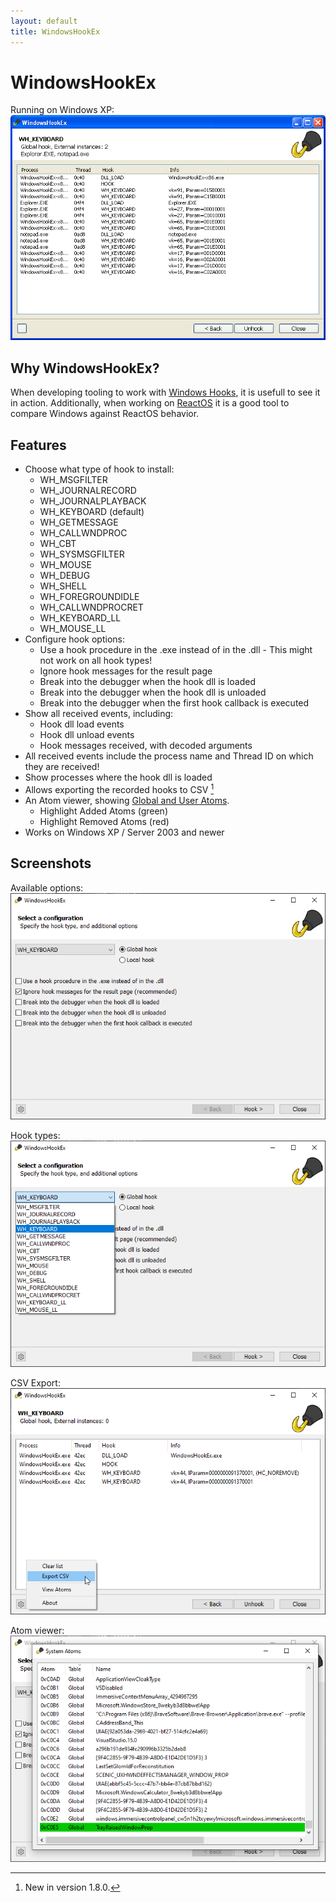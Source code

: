 ```yaml
---
layout: default
title: WindowsHookEx
---
```


# WindowsHookEx

Running on Windows XP:
![Example on Windows XP](WindowsHookEx-Hooks.png)

## Why WindowsHookEx?
When developing tooling to work with [Windows Hooks](https://docs.microsoft.com/en-us/windows/win32/api/winuser/nf-winuser-setwindowshookexa), it is usefull to see it in action.
Additionally, when working on [ReactOS](https://reactos.org) it is a good tool to compare Windows against ReactOS behavior.


## Features
* Choose what type of hook to install:
    * WH_MSGFILTER
    * WH_JOURNALRECORD
    * WH_JOURNALPLAYBACK
    * WH_KEYBOARD (default)
    * WH_GETMESSAGE
    * WH_CALLWNDPROC
    * WH_CBT
    * WH_SYSMSGFILTER
    * WH_MOUSE
    * WH_DEBUG
    * WH_SHELL
    * WH_FOREGROUNDIDLE
    * WH_CALLWNDPROCRET
    * WH_KEYBOARD_LL
    * WH_MOUSE_LL
* Configure hook options:
    * Use a hook procedure in the .exe instead of in the .dll - This might not work on all hook types!
    * Ignore hook messages for the result page
    * Break into the debugger when the hook dll is loaded
    * Break into the debugger when the hook dll is unloaded
    * Break into the debugger when the first hook callback is executed
* Show all received events, including:
    * Hook dll load events
    * Hook dll unload events
    * Hook messages received, with decoded arguments
* All received events include the process name and Thread ID on which they are received!
* Show processes where the hook dll is loaded
* Allows exporting the recorded hooks to CSV [^1]
* An Atom viewer, showing [Global and User Atoms](https://docs.microsoft.com/en-us/windows/win32/dataxchg/about-atom-tables).
    * Highlight Added Atoms (green)
    * Highlight Removed Atoms (red)
* Works on Windows XP / Server 2003 and newer

[^1]: New in version 1.8.0.


## Screenshots

Available options:
![Options](WindowsHookEx-Options.png)


Hook types:
![Hook types](WindowsHookEx-HookTypes.png)


CSV Export:
![CSV Export](WindowsHookEx-ExportCSV.png)


Atom viewer:
![Atom viewer](WindowsHookEx-Atoms.png)

